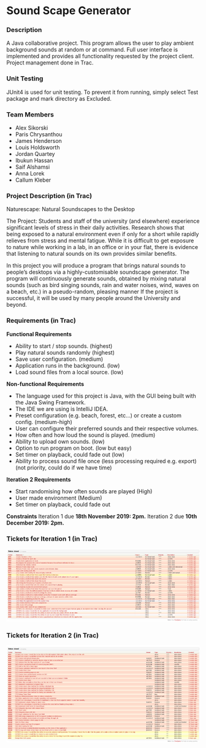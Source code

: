 # Sound Scape Generator
### Description
A Java collaborative project. This program allows the user to play ambient background sounds at random or at command. Full user interface is implemented and provides all functionality requested by the project client. Project management done in Trac.

### Unit Testing
JUnit4 is used for unit testing. To prevent it from running, simply select Test package and mark directory as Excluded.

### Team Members
- Alex Sikorski
- Paris Chrysanthou
- James Henderson
- Louis Holdsworth
- Jordan Quartey
- Ibukun Hassan
- Saif Alshamsi
- Anna Lorek
- Callum Kleber

### Project Description (in Trac)
Naturescape: Natural Soundscapes to the Desktop

The Project: Students and staff of the university (and elsewhere) experience significant levels of stress in their daily activities. Research shows that being exposed to a natural environment even if only for a short while rapidly relieves from stress and mental fatigue. While it is difficult to get exposure to nature while working in a lab, in an office or in your flat, there is evidence that listening to natural sounds on its own provides similar benefits.

In this project you will produce a program that brings natural sounds to people’s desktops via a highly-customisable soundscape generator. The program will continuously generate sounds, obtained by mixing natural sounds (such as bird singing sounds, rain and water noises, wind, waves on a beach, etc.) in a pseudo-random, pleasing manner If the project is successful, it will be used by many people around the University and beyond. 

### Requirements (in Trac)
**Functional Requirements**
- Ability to start / stop sounds. (highest)
- Play natural sounds randomly (highest)
- Save user configuration. (medium)
- Application runs in the background. (low)
- Load sound files from a local source. (low)

**Non-functional Requirements**
- The language used for this project is Java, with the GUI being built with the Java Swing Framework. 
- The IDE we are using is IntelliJ IDEA.
- Preset configuration (e.g. beach, forest, etc...) or create a custom config. (medium-high)
- User can configure their preferred sounds and their respective volumes.
- How often and how loud the sound is played. (medium)
- Ability to upload own sounds. (low)
- Option to run program on boot. (low but easy)
- Set timer on playback, could fade out (low)
- Ability to process sound file once (less processing required e.g. export) (not priority, could do if we have time)


**Iteration 2 Requirements**
- Start randomising how often sounds are played (High)
- User made environment (Medium)
- Set timer on playback, could fade out 


**Constraints**
Iteration 1 due **18th November 2019: 2pm.**
Iteration 2 due **10th December 2019: 2pm.**

### Tickets for Iteration 1 (in Trac)
![Iteration 1 tickets](trac_screnshots/iteration1.png)
### Tickets for Iteration 2 (in Trac)
![Iteration 2 tickets](trac_screnshots/iteration2.png)
